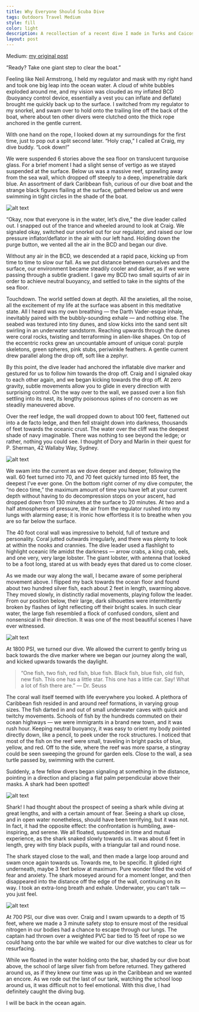 ```yaml
---
title: Why Everyone Should Scuba Dive
tags: Outdoors Travel Medium
style: fill
color: light
description: A recollection of a recent dive I made in Turks and Caicos.
layout: post
---
```


Medium: [my original post](https://medium.com/@arthur_pan/why-everyone-should-scuba-dive-9516a62a58cd)

“Ready? Take one giant step to clear the boat.”

Feeling like Neil Armstrong, I held my regulator and mask with my right hand and took one big leap into the ocean water. A cloud of white bubbles exploded around me, and my vision was clouded as my inflated BCD (buoyancy control device, essentially a vest you can inflate and deflate) brought me quickly back up to the surface. I switched from my regulator to my snorkel, and swam over to hold onto the trailing line off the back of the boat, where about ten other divers were clutched onto the thick rope anchored in the gentle current.

With one hand on the rope, I looked down at my surroundings for the first time, just to pop out a split second later. “Holy crap,” I called at Craig, my dive buddy. “Look down!”

We were suspended 6 stories above the sea floor on translucent turquoise glass. For a brief moment I had a slight sense of vertigo as we stayed suspended at the surface. Below us was a massive reef, sprawling away from the sea wall, which dropped off steeply to a deep, impenetrable dark blue. An assortment of dark Caribbean fish, curious of our dive boat and the strange black figures flailing at the surface, gathered below us and were swimming in tight circles in the shade of the boat.

![alt text](/images/scuba-dive/visibility.jpeg "visibility was 100+ feet")

“Okay, now that everyone is in the water, let’s dive,” the dive leader called out. I snapped out of the trance and wheeled around to look at Craig. We signaled okay, switched our snorkel out for our regulator, and raised our low pressure inflator/deflator in the air with our left hand. Holding down the purge button, we vented all the air in the BCD and began our dive.

Without any air in the BCD, we descended at a rapid pace, kicking up from time to time to slow our fall. As we put distance between ourselves and the surface, our environment became steadily cooler and darker, as if we were passing through a subtle gradient. I gave my BCD two small squirts of air in order to achieve neutral buoyancy, and settled to take in the sights of the sea floor.

Touchdown. The world settled down at depth. All the anxieties, all the noise, all the excitement of my life at the surface was absent in this meditative state. All I heard was my own breathing — the Darth Vader-esque inhale, inevitably paired with the bubbly-sounding exhale — and nothing else. The seabed was textured into tiny dunes, and slow kicks into the sand sent silt swirling in an underwater sandstorm. Reaching upwards through the dunes were coral rocks, twisting and terraforming in alien-like shapes. On top of the eccentric rocks grew an uncountable amount of unique coral: purple skeletons, green spheres, pink stubs, periwinkle feathers. A gentle current drew parallel along the drop off, soft like a zephyr.

By this point, the dive leader had anchored the inflatable dive marker and gestured for us to follow him towards the drop off. Craig and I signaled okay to each other again, and we began kicking towards the drop off. At zero gravity, subtle movements allow you to glide in every direction with surprising control. On the way over to the wall, we passed over a lion fish settling into its nest, its lengthy poisonous spines of no concern as we steadily maneuvered above.

Over the reef ledge, the wall dropped down to about 100 feet, flattened out into a de facto ledge, and then fell straight down into darkness, thousands of feet towards the oceanic crust. The water over the cliff was the deepest shade of navy imaginable. There was nothing to see beyond the ledge; or rather, nothing you could see. I thought of Dory and Marlin in their quest for P. Sherman, 42 Wallaby Way, Sydney.

![alt text](/images/scuba-dive/dropoff.jpeg "dropoff")

We swam into the current as we dove deeper and deeper, following the wall. 60 feet turned into 70, and 70 feet quickly turned into 85 feet, the deepest I’ve ever gone. On the bottom right corner of my dive computer, the “no deco time,” the maximum amount of time you have left at your current depth without having to do decompression stops on your ascent, had dropped down from 130 minutes at the surface to 20 minutes. At two and a half atmospheres of pressure, the air from the regulator rushed into my lungs with alarming ease; it is ironic how effortless it is to breathe when you are so far below the surface.

The 40 foot coral wall was impressive to behold, full of texture and personality. Coral jutted outwards irregularly, and there was plenty to look at within the nooks and crannies. The dive leader used a flashlight to highlight oceanic life amidst the darkness — arrow crabs, a king crab, eels, and one very, very large lobster. The giant lobster, with antenna that looked to be a foot long, stared at us with beady eyes that dared us to come closer.

As we made our way along the wall, I became aware of some peripheral movement above. I flipped my back towards the ocean floor and found about two hundred silver fish, each about 2 feet in length, swarming above. They moved slowly, in distinctly radial movements, playing follow the leader. From our position below, their large, dark silhouettes were intermittently broken by flashes of light reflecting off their bright scales. In such clear water, the large fish resembled a flock of confused condors, silent and nonsensical in their direction. It was one of the most beautiful scenes I have ever witnessed.

![alt text](/images/scuba-dive/lookup.jpeg "lookup")

At 1800 PSI, we turned our dive. We allowed the current to gently bring us back towards the dive marker where we began our journey along the wall, and kicked upwards towards the daylight.

> “One fish, two fish, red fish, blue fish. Black fish, blue fish, old fish, new fish. This one has a little star. This one has a little car. Say! What a lot of fish there are.” — Dr. Seuss

The coral wall itself teemed with life everywhere you looked. A plethora of Caribbean fish resided in and around reef formations, in varying group sizes. The fish darted in and out of small underwater caves with quick and twitchy movements. Schools of fish by the hundreds commuted on their ocean highways — we were immigrants in a brand new town, and it was rush hour. Keeping neutral buoyancy, it was easy to orient my body pointed directly down, like a pencil, to peek under the rock structures. I noticed that most of the fish on the reef were small, traveling in bright packs of blue, yellow, and red. Off to the side, where the reef was more sparse, a stingray could be seen sweeping the ground for garden eels. Close to the wall, a sea turtle passed by, swimming with the current.

Suddenly, a few fellow divers began signaling at something in the distance, pointing in a direction and placing a flat palm perpendicular above their masks. A shark had been spotted!

![alt text](/images/scuba-dive/shark-spotted.jpeg "shark spotted")

Shark! I had thought about the prospect of seeing a shark while diving at great lengths, and with a certain amount of fear. Seeing a shark up close, and in open water nonetheless, should have been terrifying, but it was not. In fact, it had the opposite effect: the confrontation is humbling, awe-inspiring, and serene. We all floated, suspended in time and mutual experience, as the shark snaked slowly towards us. It was about 6 feet in length, grey with tiny black pupils, with a triangular tail and round nose.

The shark stayed close to the wall, and then made a large loop around and swam once again towards us. Towards me, to be specific. It glided right underneath, maybe 3 feet below at maximum. Pure wonder filled the void of fear and anxiety. The shark moseyed around for a moment longer, and then disappeared into the distance off the edge of the wall, continuing on its way. I took an extra-long breath and exhale. Underwater, you can’t talk — you just feel.

![alt text](/images/scuba-dive/close-pass.jpeg "close pass")

At 700 PSI, our dive was over. Craig and I swam upwards to a depth of 15 feet, where we made a 3 minute safety stop to ensure most of the residual nitrogen in our bodies had a chance to escape through our lungs. The captain had thrown over a weighted PVC bar tied to 15 feet of rope so we could hang onto the bar while we waited for our dive watches to clear us for resurfacing.

While we floated in the water holding onto the bar, shaded by our dive boat above, the school of large silver fish from before returned. They gathered around us, as if they knew our time was up in the Caribbean and we wanted an encore. As we rode out the last of our tank, watching the school loop around us, it was difficult not to feel emotional. With this dive, I had definitely caught the diving bug.

I will be back in the ocean again.
